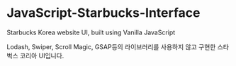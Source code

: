 # JavaScript-Starbucks-Interface
Starbucks Korea website UI, built using Vanilla JavaScript

Lodash, Swiper, Scroll Magic, GSAP등의 라이브러리를 사용하지 않고 구현한 스타벅스 코리아 UI입니다.
